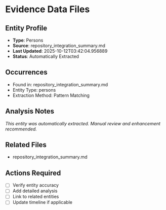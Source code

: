 # Evidence Data Files

## Entity Profile
- **Type**: Persons
- **Source**: repository_integration_summary.md
- **Last Updated**: 2025-10-12T03:42:04.956889
- **Status**: Automatically Extracted

## Occurrences
- Found in: repository_integration_summary.md
- Entity Type: persons
- Extraction Method: Pattern Matching

## Analysis Notes
*This entity was automatically extracted. Manual review and enhancement recommended.*

## Related Files
- repository_integration_summary.md

## Actions Required
- [ ] Verify entity accuracy
- [ ] Add detailed analysis
- [ ] Link to related entities
- [ ] Update timeline if applicable
